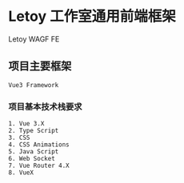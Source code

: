 # Letoy 工作室通用前端框架
Letoy WAGF FE
## 项目主要框架
```
Vue3 Framework
```

### 项目基本技术栈要求
```
1. Vue 3.X
2. Type Script
3. CSS
4. CSS Animations
5. Java Script
6. Web Socket
7. Vue Router 4.X
8. VueX
```